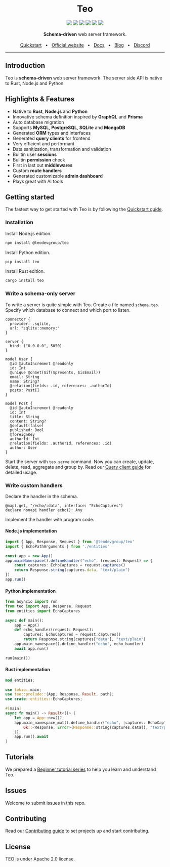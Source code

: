 <div align="center">
  <h1>Teo</h1>
  <a href="https://crates.io/crates/teo"><img src="https://img.shields.io/crates/v/teo?style=flat-square" /></a>
  <a href="https://www.npmjs.com/package/@teodevgroup/teo"><img src="https://img.shields.io/npm/v/%40teocloud%2Fteo?style=flat-square" /></a>
  <a href="https://pypi.org/project/teo/"><img src="https://img.shields.io/pypi/v/teo?style=flat-square" /></a>
  <a href="https://marketplace.visualstudio.com/items?itemName=yeannylam.teo-vscode"><img src="https://img.shields.io/visual-studio-marketplace/v/yeannylam.teo-vscode?style=flat-square&label=VSCode%20marketplace&color=%2300AFD7" /></a>
  <a href="https://github.com/teodevgroup/teo/blob/master/LICENSE"><img src="https://img.shields.io/github/license/teocloud/teo.svg?style=flat-square" /></a>
  <a href="https://github.com/teodevgroup/teo"><img src="https://img.shields.io/badge/PRs-welcome-brightgreen.svg?style=flat-square" /></a>
  <br />
  <br />
  <div><strong>Schema-driven</strong> web server framework.</div>
  <br />
  <a href="https://docs.teodev.io/getting-started/quickstart">Quickstart</a>
  <span>&nbsp;&nbsp;•&nbsp;&nbsp;</span>
  <a href="https://teodev.io/">Official website</a>
  <span>&nbsp;&nbsp;•&nbsp;&nbsp;</span>
  <a href="https://docs.teodev.io/">Docs</a>
  <span>&nbsp;&nbsp;•&nbsp;&nbsp;</span>
  <a href="https://blog.teodev.io">Blog</a>
  <span>&nbsp;&nbsp;•&nbsp;&nbsp;</span>
  <a href="https://teodev.io/discord">Discord</a>
  <br />
  <hr />
</div>

## Introduction

Teo is **schema-driven** web server framework. The server side API is native to Rust, Node.js and Python.

## Highlights & Features

* Native to **Rust**, **Node.js** and **Python**
* Innovative schema definition inspired by **GraphQL** and **Prisma**
* Auto database migration
* Supports **MySQL**, **PostgreSQL**, **SQLite** and **MongoDB**
* Generated **ORM** types and interfaces
* Generated **query clients** for frontend
* Very efficient and performant
* Data sanitization, transformation and validation
* Builtin user **sessions**
* Builtin **permission** check
* First in last out **middlewares**
* Custom **route handlers**
* Generated customizable **admin dashboard**
* Plays great with AI tools

## Getting started

The fastest way to get started with Teo is by following the [Quickstart guide](https://docs.teodev.io/getting-started/quickstart).

### Installation

Install Node.js edition.

```sh
npm install @teodevgroup/teo
```

Install Python edition.

```sh
pip install teo
```

Install Rust edition.

```sh
cargo install teo
```

### Write a schema-only server

To write a server is quite simple with Teo. Create a file named `schema.teo`.
Specify which database to connect and which port to listen.

```teo
connector {
  provider: .sqlite,
  url: "sqlite::memory:"
}
 
server {
  bind: ("0.0.0.0", 5050)
}
 
model User {
  @id @autoIncrement @readonly
  id: Int
  @unique @onSet($if($presents, $isEmail))
  email: String
  name: String?
  @relation(fields: .id, references: .authorId)
  posts: Post[]
}
 
model Post {
  @id @autoIncrement @readonly
  id: Int
  title: String
  content: String?
  @default(false)
  published: Bool
  @foreignKey
  authorId: Int
  @relation(fields: .authorId, references: .id)
  author: User
}
```

Start the server with `teo serve` command. Now you can create, update, delete,
read, aggregate and group by. Read our
[Query client guide](https://docs.teodev.io/guides/query-client-guides/crud)
for detailed usage.

### Write custom handlers

Declare the handler in the schema.

```teo
@map(.get, "/echo/:data", interface: "EchoCaptures")
declare nonapi handler echo(): Any
```

Implement the handler with program code.

#### Node.js implementation

```ts
import { App, Response, Request } from '@teodevgroup/teo'
import { EchoPathArguments } from './entities'
 
const app = new App()
app.mainNamespace().defineHandler("echo", (request: Request) => {
    const captures: EchoCaptures = request.captures()
    return Response.string(captures.data, "text/plain")
})
app.run()
```

#### Python implementation

```python
from asyncio import run
from teo import App, Response, Request
from entities import EchoCaptures
 
async def main():
    app = App()
    def echo_handler(request: Request):
        captures: EchoCaptures = request.captures()
        return Response.string(captures["data"], "text/plain")
    app.main_namespace().define_handler("echo", echo_handler)
    await app.run()
 
run(main())
```

#### Rust implementation

```rust
mod entities;
 
use tokio::main;
use teo::prelude::{App, Response, Result, path};
use crate::entities::EchoCaptures;
 
#[main]
async fn main() -> Result<()> {
    let app = App::new()?;
    app.main_namespace_mut().define_handler("echo", |captures: EchoCaptures| async move {
        Ok::<Response, Error>(Response::string(captures.data(), "text/plain"))
    });
    app.run().await
}
```

## Tutorials

We prepared a [Beginner tutorial series](https://docs.teodev.io/getting-started/beginner-tutorial/write-a-schema-only-app)
to help you learn and understand Teo.

## Issues

Welcome to submit issues in this repo.

## Contributing

Read our [Contributing guide](https://github.com/teodevgroup/teo/blob/main/CONTRIBUTING.md)
to set projects up and start contributing.

## License

TEO is under Apache 2.0 license.
